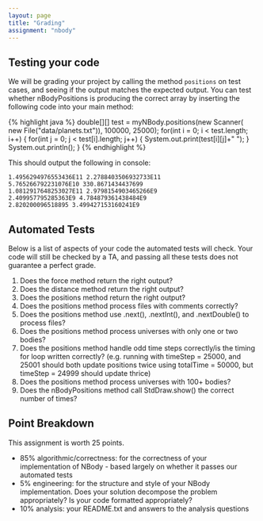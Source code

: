 ```yaml
---
layout: page
title: "Grading"
assignment: "nbody"
---
```


## Testing your code
We will be grading your project by calling the method `positions` on test cases, and seeing if the output matches the expected output. You can test whether nBodyPositions is producing the correct array by inserting the following code into your main method:

{% highlight java %}
  double[][] test = myNBody.positions(new Scanner(
        new File("data/planets.txt")), 100000, 25000);
  for(int i = 0; i < test.length; i++) {
    for(int j = 0; j < test[i].length; j++) {
      System.out.print(test[i][j]+" ");
    }
    System.out.println();
  }
{% endhighlight %}

This should output the following in console:

```
1.4956294976553436E11 2.2788403506932733E11 
5.765266792231076E10 330.8671434437699 
1.0812917648253027E11 2.9798154903465266E9 
2.409957795285363E9 4.784879361438484E9 
2.820200096518895 3.499427153160241E9 
```

## Automated Tests
Below is a list of aspects of your code the automated tests will check. Your code will still be checked by a TA, and passing all these tests does not guarantee a perfect grade. 

<ol>
<li>Does the force method return the right output?</li>
<li>Does the distance method return the right output?</li>
<li>Does the positions method return the right output?</li>
<li>Does the positions method process files with comments correctly?</li>
<li>Does the positions method use .next(), .nextInt(), and .nextDouble() to process files?</li>
<li>Does the positions method process universes with only one or two bodies?</li>
<li>Does the positions method handle odd time steps correctly/is the timing for loop written correctly? (e.g. running with timeStep = 25000, and 25001 should both update positions twice using totalTime = 50000, but timeStep = 24999 should update thrice)</li>
<li>Does the positions method process universes with 100+ bodies?</li>
<li>Does the nBodyPositions method call StdDraw.show() the correct number of times?</li>
</ol>

## Point Breakdown

This assignment is worth 25 points. 
-	85% algorithmic/correctness: for the correctness of your implementation of NBody - based largely on whether it passes our automated tests
-	5% engineering: for the structure and style of your NBody implementation. Does your solution decompose the problem appropriately? Is your code formatted appropriately? 
- 10% analysis: your README.txt and answers to the analysis questions
